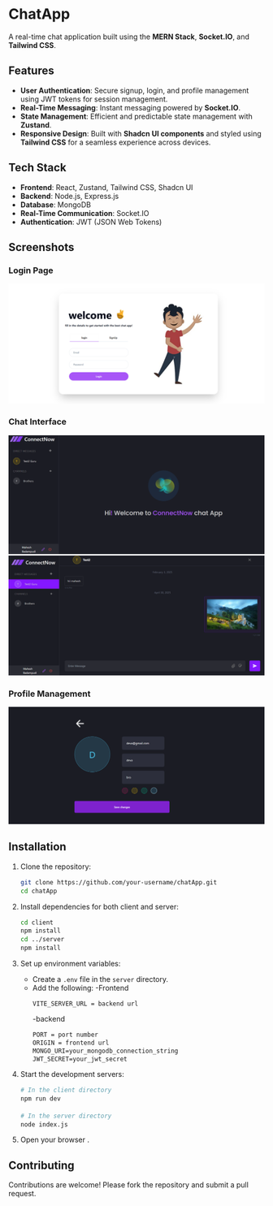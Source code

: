 # ChatApp

A real-time chat application built using the **MERN Stack**, **Socket.IO**, and **Tailwind CSS**.

## Features

- **User Authentication**: Secure signup, login, and profile management using JWT tokens for session management.
- **Real-Time Messaging**: Instant messaging powered by **Socket.IO**.
- **State Management**: Efficient and predictable state management with **Zustand**.
- **Responsive Design**: Built with **Shadcn UI components** and styled using **Tailwind CSS** for a seamless experience across devices.

## Tech Stack

- **Frontend**: React, Zustand, Tailwind CSS, Shadcn UI
- **Backend**: Node.js, Express.js
- **Database**: MongoDB
- **Real-Time Communication**: Socket.IO
- **Authentication**: JWT (JSON Web Tokens)

## Screenshots

### Login Page
![Login Page](/client/public/screenshots/login.png)

### Chat Interface
![Chat Interface](/client/public/screenshots/interface.png)
![chat page](/client/public/screenshots/chat.png)

### Profile Management
![Profile Management](/client/public/screenshots/profile.png)

## Installation

1. Clone the repository:
    ```bash
    git clone https://github.com/your-username/chatApp.git
    cd chatApp
    ```

2. Install dependencies for both client and server:
    ```bash
    cd client
    npm install
    cd ../server
    npm install
    ```

3. Set up environment variables:
    - Create a `.env` file in the `server` directory.
    - Add the following:
      -Frontend
      ```env
      VITE_SERVER_URL = backend url
      ```
      -backend
      ```env
      PORT = port number
      ORIGIN = frontend url
      MONGO_URI=your_mongodb_connection_string
      JWT_SECRET=your_jwt_secret
      ```

4. Start the development servers:
    ```bash
    # In the client directory
    npm run dev

    # In the server directory
    node index.js
    ```

5. Open your browser .

## Contributing

Contributions are welcome! Please fork the repository and submit a pull request.

